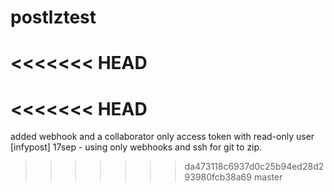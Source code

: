 # postlztest
<<<<<<< HEAD
=======
<<<<<<< HEAD
=======
added webhook and a collaborator
only access token with read-only user [infypost]
17sep - using only webhooks and ssh for git to zip.
>>>>>>> da473118c6937d0c25b94ed28d293980fcb38a69
>>>>>>> master
